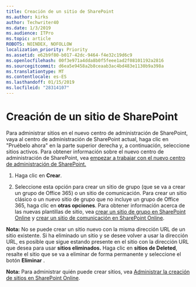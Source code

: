 ```yaml
---
title: Creación de un sitio de SharePoint
ms.author: kirks
author: Techwriter40
ms.date: 1/3/2019
ms.audience: ITPro
ms.topic: article
ROBOTS: NOINDEX, NOFOLLOW
localization_priority: Priority
ms.assetid: e62b9f80-b017-42dc-9464-f4e32c19d6c9
ms.openlocfilehash: 00f3e971a4dda8b0f5feee1ad2f08101192a2816
ms.sourcegitcommit: d6ea5e9458a2b8ceaab3ac4bd483e1130b9a398a
ms.translationtype: MT
ms.contentlocale: es-ES
ms.lasthandoff: 01/15/2019
ms.locfileid: "28314107"
---
```

# <a name="create-a-sharepoint-site"></a>Creación de un sitio de SharePoint

Para administrar sitios en el nuevo centro de administración de SharePoint, vaya al centro de administración de SharePoint actual, haga clic en "Pruébelo ahora" en la parte superior derecha y, a continuación, seleccione sitios activos. Para obtener información sobre el nuevo centro de administración de SharePoint, vea [empezar a trabajar con el nuevo centro de administración de SharePoint.](https://docs.microsoft.com/en-us/sharepoint/get-started-new-admin-center)
  
1. Haga clic en **Crear**. 
    
2. Seleccione esta opción para crear un sitio de grupo (que se va a crear un grupo de Office 365) o un sitio de comunicación. Para crear un sitio clásico o un nuevo sitio de grupo que no incluye un grupo de Office 365, haga clic en **otras opciones**. Para obtener información acerca de las nuevas plantillas de sitio, vea [crear un sitio de grupo en SharePoint Online](https://support.office.com/en-us/article/create-a-team-site-in-sharepoint-ef10c1e7-15f3-42a3-98aa-b5972711777d?ui=en-US&amp;rs=en-US&amp;ad=US) y [crear un sitio de comunicación en SharePoint Online](https://support.office.com/article/7fb44b20-a72f-4d2c-9173-fc8f59ba50eb).
  
 **Nota:** No se puede crear un sitio nuevo con la misma dirección URL de un sitio existente. Si ha eliminado un sitio y se desee volver a usar la dirección URL, es posible que sigue estando presente en el sitio con la dirección URL que desea para usar **sitios eliminados.** Haga clic en **sitios de Deleted**, resalte el sitio que se va a eliminar de forma permanente y seleccione el botón **Eliminar** . 
  
 **Nota:** Para administrar quién puede crear sitios, vea [Administrar la creación de sitios en SharePoint Online](https://docs.microsoft.com/en-us/sharepoint/manage-site-creation).
    

